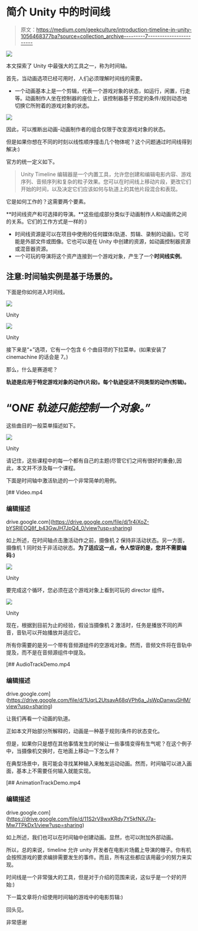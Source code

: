 # 简介 Unity 中的时间线

> 原文：<https://medium.com/geekculture/introduction-timeline-in-unity-1056468377ba?source=collection_archive---------7----------------------->

![](img/703a931624d26a233976613fbdbf39de.png)

本文探索了 Unity 中最强大的工具之一，称为时间轴。

首先，当动画选项已经可用时，人们必须理解时间线的需要。

*   一个动画基本上是一个剪辑，代表一个游戏对象的状态，如运行，闲置，行走等。动画制作人坐在控制器的座位上，该控制器基于预定的条件/规则动态地切换它所附着的游戏对象的状态。

![](img/5e8efd6c7d483e2944bdfae8d526454f.png)

因此，可以推断出动画-动画制作者的组合仅限于改变游戏对象的状态。

但是如果你想在不同的时刻以线性顺序撞击几个物体呢？这个问题通过时间线得到解决:)

官方的统一定义如下。

> Unity Timeline 编辑器是一个内置工具，允许您创建和编辑电影内容、游戏序列、音频序列和复杂的粒子效果。您可以在时间线上移动片段，更改它们开始的时间，以及决定它们应该如何与轨道上的其他片段混合和表现。

它是如何工作的？这需要两个要素。

**时间线资产和可选择的导演。**这些组成部分类似于动画制作人和动画师之间的关系。它们的工作方式是一样的:)

*   时间线资源是可以在项目中使用的任何媒体(轨道、剪辑、录制的动画)。它可能是外部文件或图像。它也可以是在 Unity 中创建的资源，如动画控制器资源或混音器资源。
*   一个可玩的导演将这个资产连接到一个游戏对象，产生了一个**时间线实例**。

## 注意:时间轴实例是基于场景的。

下面是你如何进入时间线。

![](img/d33b62aad79117081031ea80d7b6ec8e.png)

Unity

![](img/290e025b4441080a39ffd46eff502c2a.png)

Unity

接下来是“+”选项，它有一个包含 6 个曲目项的下拉菜单。(如果安装了 cinemachine 的话会是 7。)

那么，什么是赛道呢？

**轨迹是应用于特定游戏对象的动作(片段)。每个轨迹促进不同类型的动作(剪辑)。**

# “O***NE 轨迹只能控制一个对象。”***

这些曲目的一般菜单描述如下。

![](img/7fda5b292e9058d52fa4bc56657ead7b.png)

Unity

请记住，这些课程中的每一个都有自己的主题(尽管它们之间有很好的重叠),因此，本文并不涉及每一个课程。

下面是时间轴中激活轨迹的一个非常简单的用例。

 [## Video.mp4

### 编辑描述

drive.google.com](https://drive.google.com/file/d/1r4iXoZ-bYSRlEOQ8f_b43GwJH7JpQ4_0/view?usp=sharing) 

如上所述，在时间轴点击激活动作之前，摄像机 2 保持非活动状态。另一方面，摄像机 1 同时处于非活动状态。**为了适应这一点，令人惊讶的是，您并不需要编码:)**

![](img/6ea6639a4349a48dd42858fc5a88a07e.png)

Unity

要完成这个循环，您必须在这个游戏对象上看到可玩的 director 组件。

![](img/f179d4778f191f595cdcdba7dbfbc907.png)

Unity

现在，根据到目前为止的经验，假设当摄像机 2 激活时，任务是播放不同的声音，音轨可以开始播放并适应它。

所有你需要的是另一个带有音频源组件的空游戏对象。然而，音频文件将在音轨中提及，而不是在音频源组件中提及。

 [## AudioTrackDemo.mp4

### 编辑描述

drive.google.com](https://drive.google.com/file/d/1UqrL2UtsavA68qVPh6a_JsWpDanwuSHM/view?usp=sharing) 

让我们再看一个动画的轨道。

正如本文开始部分所解释的，动画是一种基于规则/条件的状态变化。

但是，如果你只是想在其他事情发生的时候让一些事情变得有生气呢？在这个例子中，当摄像机交换时，在地面上移动一下怎么样？

在典型场景中，我可能会寻找某种输入来触发运动动画。然而，时间轴可以进入画面，基本上不需要任何输入就能实现。

 [## AnimationTrackDemo.mp4

### 编辑描述

drive.google.com](https://drive.google.com/file/d/11S2rV8wxKRdy7Y5kfNXJ7a-Mw7TPkDx1/view?usp=sharing) 

如上所述，我们也可以在时间轴中创建动画。显然，也可以附加外部动画。

所以，总的来说，timeline 允许 unity 开发者在电影片场戴上导演的帽子。你有机会按照游戏的要求编排需要发生的事件。而且，所有这些都应该用最少的努力来实现。

时间线是一个非常强大的工具，但是对于介绍的范围来说，这似乎是一个好的开始:)

下一篇文章将介绍使用时间轴的游戏中的电影剪辑:)

回头见。

非常感谢